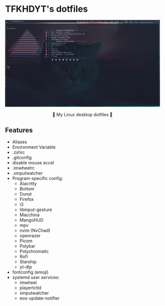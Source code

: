 # TFKHDYT's dotfiles

<div align=center>
  <img src='assets/img/preview.png' alt='thumbnail' />
</div>

<p align=center>🐧 My Linux desktop dotfiles 🐧</p>

## Features

- Aliases
- Environment Variable
- .zshrc
- .gitconfig
- disable mouse accel
- .imwheelrc
- .xinputwatcher
- Program-specific config:
  - Alacritty
  - Bottom
  - Dunst
  - Firefox
  - i3
  - libinput-gesture
  - Macchina
  - MangoHUD
  - mpv
  - nvim (NvChad)
  - openrazer
  - Picom
  - Polybar
  - Polychromatic
  - Rofi
  - Starship
  - yt-dlp
- fontconfig (emoji)
- systemd user services:
  - imwheel
  - playertctld
  - xinputwatcher
  - eos-update-notifier
